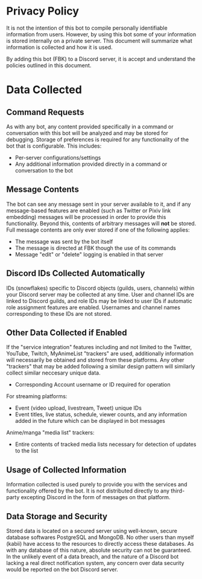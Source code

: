# Privacy Policy

It is not the intention of this bot to compile personally identifiable information from users. However, by using this bot some of your information is stored internally on a private server. This document will summarize what information is collected and how it is used.

By adding this bot (FBK) to a Discord server, it is  accept and understand the policies outlined in this document.

# Data Collected

## Command Requests

As with any bot, any content provided specifically in a command or conversation with this bot will be analyzed and may be stored for debugging. Storage of preferences is required for any functionality of the bot that is configurable. This includes:

- Per-server configurations/settings
- Any additional information provided directly in a command or conversation to the bot

## Message Contents

The bot can see any message sent in your server available to it, and if any message-based features are enabled (such as Twitter or Pixiv link embedding) messages will be processed in order to provide this functionality. Beyond this, contents of arbitrary messages will **not** be stored. Full message contents are only ever stored if one of the following applies:

- The message was sent by the bot itself
- The message is directed at FBK though the use of its commands
- Message "edit" or "delete" logging is enabled in that server

## Discord IDs Collected Automatically

IDs (snowflakes) specific to Discord objects (guilds, users, channels) within your Discord server may be collected at any time. User and channel IDs are linked to Discord guilds, and role IDs may be linked to user IDs if automatic role assignment features are enabled. Usernames and channel names corresponding to these IDs are not stored.

## Other Data Collected if Enabled

If the "service integration" features including and not limited to the Twitter, YouTube, Twitch, MyAnimeList "trackers" are used, additionally information will necessarily be obtained and stored from these platforms. Any other "trackers" that may be added following a similar design pattern will similarly collect similar neccesary unique data.

- Corresponding Account username or ID required for operation 

For streaming platforms:

- Event (video upload, livestream, Tweet) unique IDs
- Event titles, live status, schedule, viewer counts, and any information added in the future which can be displayed in bot messages

Anime/manga "media list" trackers:
- Entire contents of tracked media lists necessary for detection of updates to the list 

## Usage of Collected Information

Information collected is used purely to provide you with the services and functionality offered by the bot. It is not distributed directly to any third-party excepting Discord in the form of messages on that platform.

## Data Storage and Security

Stored data is located on a secured server using well-known, secure database softwares PostgreSQL and MongoDB. No other users than myself (kabii) have access to the resources to directly access these databases. As with any database of this nature, absolute security can not be guaranteed. In the unlikely event of a data breach, and the nature of a Discord bot lacking a real direct notification system, any concern over data security would be reported on the bot Discord server.